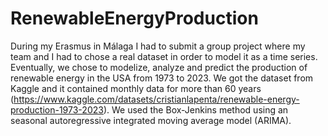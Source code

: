 # RenewableEnergyProduction

During my Erasmus in Málaga I had to submit a group project where my team and I had to chose a real dataset in order to model it as a time series. Eventually, we chose to modelize, analyze and predict the production of renewable energy in the USA from 1973 to 2023. We got the dataset from Kaggle and it contained monthly data for more than 60 years (https://www.kaggle.com/datasets/cristianlapenta/renewable-energy-production-1973-2023). We used the Box-Jenkins method using an seasonal autoregressive integrated moving average model (ARIMA). 
